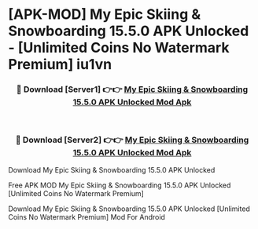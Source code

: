 # [APK-MOD] My Epic  Skiing & Snowboarding 15.5.0 APK Unlocked - [Unlimited Coins No Watermark Premium] iu1vn



<div align="center">
<h3>🔴 Download [Server1] 👉👉 <a href="https://momento.my/?title=My_Epic__Skiing_&_Snowboarding_15.5.0_APK_Unlocked">My Epic  Skiing & Snowboarding 15.5.0 APK Unlocked Mod Apk</a></h3><br>

<h3>🔴 Download [Server2] 👉👉 <a href="https://momento.my/?title=My_Epic__Skiing_&_Snowboarding_15.5.0_APK_Unlocked">My Epic  Skiing & Snowboarding 15.5.0 APK Unlocked Mod Apk</a></h3>
</div>



Download My Epic  Skiing & Snowboarding 15.5.0 APK Unlocked 

Free APK MOD My Epic  Skiing & Snowboarding 15.5.0 APK Unlocked [Unlimited Coins No Watermark Premium]

Download My Epic  Skiing & Snowboarding 15.5.0 APK Unlocked [Unlimited Coins No Watermark Premium] Mod For Android
